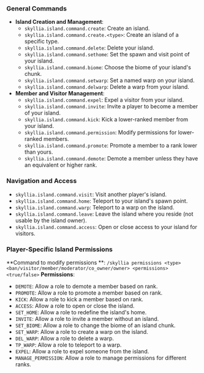 ### General Commands

- **Island Creation and Management**:
    - `skyllia.island.command.create`: Create an island.
    - `skyllia.island.command.create.<type>`: Create an island of a specific type.
    - `skyllia.island.command.delete`: Delete your island.
    - `skyllia.island.command.sethome`: Set the spawn and visit point of your island.
    - `skyllia.island.command.biome`: Choose the biome of your island's chunk.
    - `skyllia.island.command.setwarp`: Set a named warp on your island.
    - `skyllia.island.command.delwarp`: Delete a warp from your island.
- **Member and Visitor Management**:
    - `skyllia.island.command.expel`: Expel a visitor from your island.
    - `skyllia.island.command.invite`: Invite a player to become a member of your island.
    - `skyllia.island.command.kick`: Kick a lower-ranked member from your island.
    - `skyllia.island.command.permission`: Modify permissions for lower-ranked members.
    - `skyllia.island.command.promote`: Promote a member to a rank lower than yours.
    - `skyllia.island.command.demote`: Demote a member unless they have an equivalent or higher rank.

### Navigation and Access

- `skyllia.island.command.visit`: Visit another player's island.
- `skyllia.island.command.home`: Teleport to your island's spawn point.
- `skyllia.island.command.warp`: Teleport to a warp on the island.
- `skyllia.island.command.leave`: Leave the island where you reside (not usable by the island owner).
- `skyllia.island.command.access`: Open or close access to your island for visitors.

### Player-Specific Island Permissions

**Command to modify permissions
**: `/skyllia permissions <type> <ban/visitor/member/moderator/co_owner/owner> <permissions> <true/false>`
**Permissions**:

- `DEMOTE`: Allow a role to demote a member based on rank.
- `PROMOTE`: Allow a role to promote a member based on rank.
- `KICK`: Allow a role to kick a member based on rank.
- `ACCESS`: Allow a role to open or close the island.
- `SET_HOME`: Allow a role to redefine the island's home.
- `INVITE`: Allow a role to invite a member without an island.
- `SET_BIOME`: Allow a role to change the biome of an island chunk.
- `SET_WARP`: Allow a role to create a warp on the island.
- `DEL_WARP`: Allow a role to delete a warp.
- `TP_WARP`: Allow a role to teleport to a warp.
- `EXPEL`: Allow a role to expel someone from the island.
- `MANAGE_PERMISSION`: Allow a role to manage permissions for different ranks.
